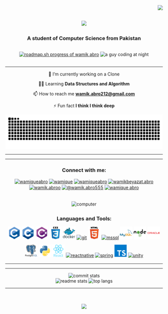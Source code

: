  <img align="right" src="https://visitor-badge.laobi.icu/badge?page_id=wamikabro.wamikabro" />
<h1 align="center">
    <img src="https://readme-typing-svg.herokuapp.com/?font=Righteous&size=35&center=true&vCenter=true&width=500&height=70&duration=4000&lines=Salam!+👋;+I'm+Wamique!;" />
</h1>

<h3 align="center">A student of Computer Science from Pakistan</h3>

<br/>

  <div align="center"> 
    <a href="https://roadmap.sh"><img src="https://api.roadmap.sh/v1-badge/tall/64ea7f80b128dce3cb7c3282?variant=dark"     
         alt="roadmap.sh progress of wamik abro"/></a>
    <img src="https://i.pinimg.com/originals/e4/26/70/e426702edf874b181aced1e2fa5c6cde.gif" alt="a guy coding at night" />
  </div>

  <br/>
  <hr>
<div align="center">
    
🔭 I’m currently working on a Clone

👨‍💻 Learning **Data Structures and Algorithm**

📫 How to reach me **wamik.abro212@gmail.com**

⚡ Fun fact **I think I think deep**

  </div>

![snake gif](https://github.com/wamikabro/wamikabro/blob/output/github-contribution-grid-snake.svg)

<hr>

<table align="center">
  <!-- First Row -->
  <tr>
    <td colspan="2" align="center">
      <h3>Connect with me:</h3>
      <p>
        <a href="https://twitter.com/wamiqueabro" target="blank"><img align="center" src="https://raw.githubusercontent.com/rahuldkjain/github-profile-readme-generator/master/src/images/icons/Social/twitter.svg" alt="wamiqueabro" height="30" width="40" /></a>
        <a href="https://linkedin.com/in/wamique" target="blank"><img align="center" src="https://raw.githubusercontent.com/rahuldkjain/github-profile-readme-generator/master/src/images/icons/Social/linked-in-alt.svg" alt="wamique" height="30" width="40" /></a>
        <a href="https://kaggle.com/wamiqueabro" target="blank"><img align="center" src="https://raw.githubusercontent.com/rahuldkjain/github-profile-readme-generator/master/src/images/icons/Social/kaggle.svg" alt="wamiqueabro" height="30" width="40" /></a>
        <a href="https://fb.com/wamikbeyazat.abro" target="blank"><img align="center" src="https://raw.githubusercontent.com/rahuldkjain/github-profile-readme-generator/master/src/images/icons/Social/facebook.svg" alt="wamikbeyazat.abro" height="30" width="40" /></a>
        <a href="https://instagram.com/wamik.abroo" target="blank"><img align="center" src="https://raw.githubusercontent.com/rahuldkjain/github-profile-readme-generator/master/src/images/icons/Social/instagram.svg" alt="wamik.abroo" height="30" width="40" /></a>
        <a href="https://medium.com/@wamik.abro555" target="blank"><img align="center" src="https://raw.githubusercontent.com/rahuldkjain/github-profile-readme-generator/master/src/images/icons/Social/medium.svg" alt="@wamik.abro555" height="30" width="40" /></a>
        <a href="https://www.youtube.com/@wamique" target="blank"><img align="center" src="https://raw.githubusercontent.com/rahuldkjain/github-profile-readme-generator/master/src/images/icons/Social/youtube.svg" alt="wamique abro" height="30" width="40" /></a>
      </p>
            <br/>
    </td>
  </tr>
    <!-- Third Row -->
  <tr>
    <td colspan="2" align="center">
      <img src="https://github.com/wamikabro/wamikabro/assets/62086478/c9d2f7fc-18d9-4bda-a160-0bfa46ee08ea" alt="computer"/>
    </td>
  </tr>
    <!-- Second Row -->
<tr>
  <td colspan="2" align="center">
    <h3>Languages and Tools:</h3>
    <p>
      <a href="https://www.cprogramming.com/" target="_blank" rel="noreferrer"><img src="https://raw.githubusercontent.com/devicons/devicon/master/icons/c/c-original.svg" alt="c" width="40" height="40"/></a>
      <a href="https://www.w3schools.com/cpp/" target="_blank" rel="noreferrer"><img src="https://raw.githubusercontent.com/devicons/devicon/master/icons/cplusplus/cplusplus-original.svg" alt="cplusplus" width="40" height="40"/></a>
      <a href="https://www.w3schools.com/cs/" target="_blank" rel="noreferrer"><img src="https://raw.githubusercontent.com/devicons/devicon/master/icons/csharp/csharp-original.svg" alt="csharp" width="40" height="40"/></a>
      <a href="https://www.w3schools.com/css/" target="_blank" rel="noreferrer"><img src="https://raw.githubusercontent.com/devicons/devicon/master/icons/css3/css3-original-wordmark.svg" alt="css3" width="40" height="40"/></a>
      <a href="https://www.docker.com/" target="_blank" rel="noreferrer"><img src="https://raw.githubusercontent.com/devicons/devicon/master/icons/docker/docker-original-wordmark.svg" alt="docker" width="40" height="40"/></a>
      <a href="https://git-scm.com/" target="_blank" rel="noreferrer"><img src="https://www.vectorlogo.zone/logos/git-scm/git-scm-icon.svg" alt="git" width="40" height="40"/></a>
      <a href="https://www.w3.org/html/" target="_blank" rel="noreferrer"><img src="https://raw.githubusercontent.com/devicons/devicon/master/icons/html5/html5-original-wordmark.svg" alt="html5" width="40" height="40"/></a>
        <a href="https://www.microsoft.com/en-us/sql-server" target="_blank" rel="noreferrer"><img src="https://www.svgrepo.com/show/303229/microsoft-sql-server-logo.svg" alt="mssql" width="40" height="40"/></a>
      <a href="https://www.mysql.com/" target="_blank" rel="noreferrer"><img src="https://raw.githubusercontent.com/devicons/devicon/master/icons/mysql/mysql-original-wordmark.svg" alt="mysql" width="40" height="40"/></a>
      <a href="https://nodejs.org" target="_blank" rel="noreferrer"><img src="https://raw.githubusercontent.com/devicons/devicon/master/icons/nodejs/nodejs-original-wordmark.svg" alt="nodejs" width="40" height="40"/></a>
    <a href="https://www.oracle.com/" target="_blank" rel="noreferrer"><img src="https://raw.githubusercontent.com/devicons/devicon/master/icons/oracle/oracle-original.svg" alt="oracle" width="40" height="40"/></a>
    </p>
      <a href="https://www.postgresql.org" target="_blank" rel="noreferrer"><img src="https://raw.githubusercontent.com/devicons/devicon/master/icons/postgresql/postgresql-original-wordmark.svg" alt="postgresql" width="40" height="40"/></a>
      <a href="https://www.python.org" target="_blank" rel="noreferrer"><img src="https://raw.githubusercontent.com/devicons/devicon/master/icons/python/python-original.svg" alt="python" width="40" height="40"/></a>
        <a href="https://reactjs.org/" target="_blank" rel="noreferrer"><img src="https://raw.githubusercontent.com/devicons/devicon/master/icons/react/react-original-wordmark.svg" alt="react" width="40" height="40"/></a>
      <a href="https://reactnative.dev/" target="_blank" rel="noreferrer"><img src="https://reactnative.dev/img/header_logo.svg" alt="reactnative" width="40" height="40"/></a>
      <a href="https://spring.io/" target="_blank" rel="noreferrer"><img src="https://www.vectorlogo.zone/logos/springio/springio-icon.svg" alt="spring" width="40" height="40"/></a>
      <a href="https://www.typescriptlang.org/" target="_blank" rel="noreferrer"><img src="https://raw.githubusercontent.com/devicons/devicon/master/icons/typescript/typescript-original.svg" alt="typescript" width="40" height="40"/></a>
      <a href="https://unity.com/" target="_blank" rel="noreferrer"><img src="https://www.vectorlogo.zone/logos/unity3d/unity3d-icon.svg" alt="unity" width="40" height="40"/></a>
    </p>
  </td>
</tr>
</table>


</div>
<hr>
<div align=center>
    <img src="https://streak-stats.demolab.com?user=wamikabro&theme=youtube-dark" alt="commit stats" />
    <br/>
  <img width=390 src="https://github-readme-stats-salesp07.vercel.app/api?username=wamikabro&count_private=true&show_icons=true&theme=dark&rank_icon=github&border_radius=10" alt="readme stats" />
  <img align="top" src="https://github-readme-stats.vercel.app/api/top-langs?username=wamikabro&layout=compact&langs_count=8&card_width=330&theme=dark" alt="top langs" />
</div>

<hr/>
<h1 align="center">
    <img src="https://readme-typing-svg.herokuapp.com/?font=Righteous&size=35&center=true&vCenter=true&width=500&height=70&duration=4000&lines=Thanks+For+Visting+💙;See+You+🤍;" />
</h1>
